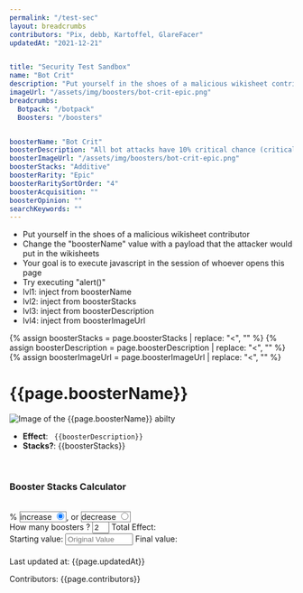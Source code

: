 ```yaml
---
permalink: "/test-sec"
layout: breadcrumbs
contributors: "Pix, debb, Kartoffel, GlareFacer"
updatedAt: "2021-12-21"


title: "Security Test Sandbox"
name: "Bot Crit"
description: "Put yourself in the shoes of a malicious wikisheet contributor - Your goal is to execute javascript in the session of whoever opens this page"
imageUrl: "/assets/img/boosters/bot-crit-epic.png"
breadcrumbs:
  Botpack: "/botpack"
  Boosters: "/boosters"


boosterName: "Bot Crit"
boosterDescription: "All bot attacks have 10% critical chance (critical hits deal double damage)"
boosterImageUrl: "/assets/img/boosters/bot-crit-epic.png"
boosterStacks: "Additive"
boosterRarity: "Epic"
boosterRaritySortOrder: "4"
boosterAcquisition: ""
boosterOpinion: ""
searchKeywords: ""
---
```


- Put yourself in the shoes of a malicious wikisheet contributor
- Change the "boosterName" value with a payload that the attacker would put in the wikisheets
- Your goal is to execute javascript in the session of whoever opens this page
- Try executing "alert()"
- lvl1: inject from boosterName
- lvl2: inject from boosterStacks
- lvl3: inject from boosterDescription
- lvl4: inject from boosterImageUrl


{% assign boosterStacks = page.boosterStacks | replace: "<", "" %}
{% assign boosterDescription = page.boosterDescription | replace: "<", "" %}
{% assign boosterImageUrl = page.boosterImageUrl | replace: "<", "" %}

<h1 id="{{page.path}}">{{page.boosterName}}</h1>

<p><img loading="lazy"  src="{{boosterImageUrl}}" alt="Image of the {{page.boosterName}} abilty" /></p>

<ul>
  <li><strong>Effect</strong>: <code class="language-plaintext highlighter-rouge"> {{boosterDescription}} </code></li>
  <li><strong>Stacks?</strong>: {{boosterStacks}} </li>
</ul>
<br>

<div id="calculator">
  <h3>Booster Stacks Calculator</h3>
  <br>
  <span id="booster_effect"/></span>%
  <span class="select">increase <input type="radio" name="effect" id="inc" value="inc" checked></span>, or
  <span class="select">decrease <input type="radio" name="effect" id="dec" value="dec"></span>
  <br>
  How many boosters ? <input type="number" name="count" id="count" placeholder="Number of Boosters" value="2"/>
  Total Effect: <span id="effect_output"></span>
  <br>
  Starting value: <input type="text" name="value" id="value" placeholder="Original Value" />
  Final value: <span id="value_output"></span>
  <br>
</div>

<div id="contribs" style="flex: 1 0 100%; margin:20px auto">
    <span>Last updated at: {{page.updatedAt}}</span>
    <p>Contributors: {{page.contributors}}</p>
  </div>


<script type="text/javascript">
  
  var stacking = "{{boosterStacks}}";

  var booster_effect = "{{boosterDescription}}".match(/\d\d?/)
  var booster_type = '';
  var count = 0;
  var original_value = 0;

  var total_effect = 0;
      var output_value = 0;
  
  if ("{{boosterDescription}}".indexOf('%') < 0){
        document.querySelector('#calculator').style.display = 'none';
      }

  document.querySelector('#inc').onchange = function(event){
    booster_type = 'increase';
    calculate_booster_effect();
  }
  document.querySelector('#dec').onchange = function(event){
    booster_type = 'decrease';
    calculate_booster_effect();
  }
  document.querySelector('#count').onchange = calculate_booster_effect
  document.querySelector('#value').onchange = calculate_booster_effect
  document.querySelector('#booster_effect').innerText = booster_effect
    
    // first calc based on default values
  booster_type = 'increase';
  calculate_booster_effect();

  
  function calculate_booster_effect(){
    initialize_values();
    if (stacking.toLowerCase() == 'multiplicative'){
      if (booster_type == 'increase'){
        total_effect = (1 + booster_effect/100) ** count - 1
      }else if(booster_type == 'decrease'){
        total_effect = 1 - (1 - booster_effect/100) ** count
      }
      total_effect = Math.round(total_effect * 10000)/100
    }else if (stacking.toLowerCase() == 'additive'){
      total_effect = booster_effect * count;
    }

    if (booster_type == 'increase'){
      output_value = Math.round((original_value * (1 + total_effect/100))*100)/100;
    }else if(booster_type == 'decrease'){
      output_value = Math.round((original_value * (1 - total_effect/100))*100)/100;
    }
    if (output_value < 0) 
      output_value = 0;

    document.querySelector('#effect_output').innerText = String(total_effect) + '%';
    if (output_value || output_value == 0)
      document.querySelector('#value_output').innerText = String(output_value);
  }

  function initialize_values(){
    total_effect = 0;
    count = parseInt(document.querySelector('#count').value);
    original_value = parseInt(document.querySelector('#value').value);
  }

</script>


<style type="text/css">
  .select{
    border: 1px solid gray;
  }
  #booster_effect{
    width:  40px;
  }
  #count{
    width: 30px;
  }
  #value{
    width:  120px;
  }
</style>

